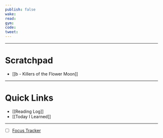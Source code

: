 ```yaml
---
publish: false
wake:
read:
gym:
code:
tweet:
---
```

***
# Scratchpad
- [[b - Killers of the Flower Moon]]



---
# Quick Links
- [[Reading Log]]
- [[Today I Learned]]
***
- [ ] [Focus Tracker](https://docs.google.com/spreadsheets/d/18ZL9CSRxE2z7pTKcaPGe3749GMO9Ov2UjVsRMQqShBk/edit#gid=696776801)